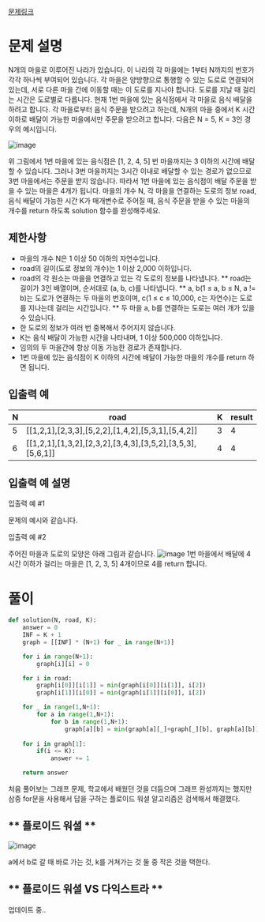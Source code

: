 [문제링크](https://school.programmers.co.kr/learn/courses/30/lessons/12978)

# 문제 설명

N개의 마을로 이루어진 나라가 있습니다. 이 나라의 각 마을에는 1부터 N까지의 번호가 각각 하나씩 부여되어 있습니다. 
각 마을은 양방향으로 통행할 수 있는 도로로 연결되어 있는데, 서로 다른 마을 간에 이동할 때는 이 도로를 지나야 합니다. 
도로를 지날 때 걸리는 시간은 도로별로 다릅니다. 현재 1번 마을에 있는 음식점에서 각 마을로 음식 배달을 하려고 합니다.
각 마을로부터 음식 주문을 받으려고 하는데, N개의 마을 중에서 K 시간 이하로 배달이 가능한 마을에서만 주문을 받으려고 합니다. 다음은 N = 5, K = 3인 경우의 예시입니다.

![image](https://user-images.githubusercontent.com/102650903/183406554-cba82d9d-a6b6-419b-93cf-b712f4c38d1f.png)

위 그림에서 1번 마을에 있는 음식점은 [1, 2, 4, 5] 번 마을까지는 3 이하의 시간에 배달할 수 있습니다.
그러나 3번 마을까지는 3시간 이내로 배달할 수 있는 경로가 없으므로 3번 마을에서는 주문을 받지 않습니다.
따라서 1번 마을에 있는 음식점이 배달 주문을 받을 수 있는 마을은 4개가 됩니다.
마을의 개수 N, 각 마을을 연결하는 도로의 정보 road, 음식 배달이 가능한 시간 K가 매개변수로 주어질 때, 음식 주문을 받을 수 있는 마을의 개수를 return 하도록 solution 함수를 완성해주세요.



**제한사항**
---------

 * 마을의 개수 N은 1 이상 50 이하의 자연수입니다.
* road의 길이(도로 정보의 개수)는 1 이상 2,000 이하입니다.
* road의 각 원소는 마을을 연결하고 있는 각 도로의 정보를 나타냅니다.
** road는 길이가 3인 배열이며, 순서대로 (a, b, c)를 나타냅니다.
** a, b(1 ≤ a, b ≤ N, a != b)는 도로가 연결하는 두 마을의 번호이며, c(1 ≤ c ≤ 10,000, c는 자연수)는 도로를 지나는데 걸리는 시간입니다.
** 두 마을 a, b를 연결하는 도로는 여러 개가 있을 수 있습니다.
* 한 도로의 정보가 여러 번 중복해서 주어지지 않습니다.
* K는 음식 배달이 가능한 시간을 나타내며, 1 이상 500,000 이하입니다.
* 임의의 두 마을간에 항상 이동 가능한 경로가 존재합니다.
* 1번 마을에 있는 음식점이 K 이하의 시간에 배달이 가능한 마을의 개수를 return 하면 됩니다.



**입출력 예**
-------------

N	| road	| K 	| result
---|---|---|---
5	| [[1,2,1],[2,3,3],[5,2,2],[1,4,2],[5,3,1],[5,4,2]]	| 3	| 4
6	| [[1,2,1],[1,3,2],[2,3,2],[3,4,3],[3,5,2],[3,5,3],[5,6,1]]	| 4	| 4



**입출력 예 설명**
--------------

입출력 예 #1

문제의 예시와 같습니다.

입출력 예 #2

주어진 마을과 도로의 모양은 아래 그림과 같습니다.
![image](https://user-images.githubusercontent.com/102650903/183406807-94f8e95a-cb8d-4d7a-b052-9bab8ab4c78b.png)
1번 마을에서 배달에 4시간 이하가 걸리는 마을은 [1, 2, 3, 5] 4개이므로 4를 return 합니다.



# 풀이
```python
def solution(N, road, K):
    answer = 0
    INF = K + 1
    graph = [[INF] * (N+1) for _ in range(N+1)]

    for i in range(N+1):
        graph[i][i] = 0

    for i in road:
        graph[i[0]][i[1]] = min(graph[i[0]][i[1]], i[2])
        graph[i[1]][i[0]] = min(graph[i[1]][i[0]], i[2])

    for _ in range(1,N+1):
        for a in range(1,N+1):
            for b in range(1,N+1):
                graph[a][b] = min(graph[a][_]+graph[_][b], graph[a][b])
                
    for i in graph[1]:
        if(i <= K):
            answer += 1

    return answer
```

처음 풀어보는 그래프 문제, 학교에서 배웠던 것을 더듬으며 그래프 완성까지는 했지만 
삼중 for문을 사용해서 답을 구하는 플로이드 워셜 알고리즘은 검색해서 해결했다. 


** 플로이드 워셜 **
--------------

![image](https://user-images.githubusercontent.com/102650903/183407244-0a987e9c-de12-4e6d-b45d-935ea89b8130.png)

a에서 b로 갈 때 바로 가는 것, k를 거쳐가는 것 둘 중 작은 것을 택한다.

** 플로이드 워셜 VS 다익스트라 **
--------

업데이트 중..


